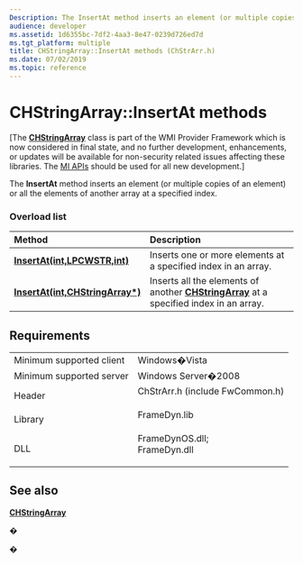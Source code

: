 ```yaml
---
Description: The InsertAt method inserts an element (or multiple copies of an element) or all the elements of another array at a specified index.
audience: developer
ms.assetid: 1d6355bc-7df2-4aa3-8e47-0239d726ed7d
ms.tgt_platform: multiple
title: CHStringArray::InsertAt methods (ChStrArr.h)
ms.date: 07/02/2019
ms.topic: reference
---
```


# CHStringArray::InsertAt methods

\[The [**CHStringArray**](/windows/win32/api/chstrarr/nl-chstrarr-chstringarray) class is part of the WMI Provider Framework which is now considered in final state, and no further development, enhancements, or updates will be available for non-security related issues affecting these libraries. The [MI APIs](/previous-versions/windows/desktop/wmi_v2/windows-management-infrastructure) should be used for all new development.\]

The **InsertAt** method inserts an element (or multiple copies of an element) or all the elements of another array at a specified index.

### Overload list



| Method                                                                               | Description                                                                                                             |
|:-------------------------------------------------------------------------------------|:------------------------------------------------------------------------------------------------------------------------|
| [**InsertAt(int,LPCWSTR,int)**](/previous-versions/windows/desktop/legacy/aa385383(v=vs.85))       | Inserts one or more elements at a specified index in an array.<br/>                                               |
| [**InsertAt(int,CHStringArray\*)**](/windows/win32/api/chstrarr/nf-chstrarr-chstringarray-insertat(int_chstringarray)) | Inserts all the elements of another [**CHStringArray**](/windows/win32/api/chstrarr/nl-chstrarr-chstringarray) at a specified index in an array.<br/> |



## Requirements



|                                     |                                                                                                                                                               |
|-------------------------------------|---------------------------------------------------------------------------------------------------------------------------------------------------------------|
| Minimum supported client<br/> | Windows�Vista<br/>                                                                                                                                      |
| Minimum supported server<br/> | Windows Server�2008<br/>                                                                                                                                |
| Header<br/>                   | <dl> <dt>ChStrArr.h (include FwCommon.h)</dt> </dl>                                                    |
| Library<br/>                  | <dl> <dt>FrameDyn.lib</dt> </dl>                                                                       |
| DLL<br/>                      | <dl> <dt>FrameDynOS.dll; </dt> <dt>FrameDyn.dll</dt> </dl> |



## See also

<dl> <dt>

[**CHStringArray**](/windows/win32/api/chstrarr/nl-chstrarr-chstringarray)
</dt> </dl>

�

�